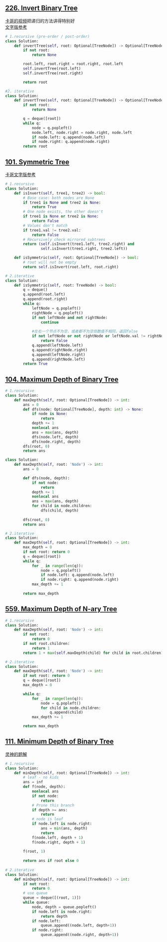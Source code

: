 ## [226. Invert Binary Tree](https://leetcode.com/problems/invert-binary-tree/)
[卡哥的视频](https://www.bilibili.com/video/BV1sP4y1f7q7/?vd_source=e492103ac776ad055e020b9f09bc74ac)把递归的方法讲得特别好<br>
[文字版参考](https://programmercarl.com/0226.%E7%BF%BB%E8%BD%AC%E4%BA%8C%E5%8F%89%E6%A0%91.html#%E7%AE%97%E6%B3%95%E5%85%AC%E5%BC%80%E8%AF%BE)
```python
# 1.recursive (pre-order / post-order)
class Solution:
    def invertTree(self, root: Optional[TreeNode]) -> Optional[TreeNode]:
        if not root:
            return None

        root.left, root.right = root.right, root.left
        self.invertTree(root.left)
        self.invertTree(root.right)

        return root

#2. iterative
class Solution:
    def invertTree(self, root: Optional[TreeNode]) -> Optional[TreeNode]:
        if not root:
            return None

        q = deque([root])
        while q:
            node = q.popleft()
            node.left, node.right = node.right, node.left
            if node.left: q.append(node.left)
            if node.right: q.append(node.right)
        return root
```

## [101. Symmetric Tree](https://leetcode.com/problems/symmetric-tree/)
[卡哥文字版参考](https://programmercarl.com/0101.%E5%AF%B9%E7%A7%B0%E4%BA%8C%E5%8F%89%E6%A0%91.html)
```python
# 1.recursive
class Solution:
    def isInvert(self, tree1, tree2) -> bool:
        # Base case: both nodes are None
        if tree1 is None and tree2 is None:
            return True
        # One node exists, the other doesn't
        if tree1 is None or tree2 is None:
            return False
        # Values don't match
        if tree1.val != tree2.val:
            return False
        # Recursively check mirrored subtrees
        return (self.isInvert(tree1.left, tree2.right) and 
                self.isInvert(tree1.right, tree2.left))

    def isSymmetric(self, root: Optional[TreeNode]) -> bool:
        # root will not be empty
        return self.isInvert(root.left, root.right)

# 2.iterative
class Solution:
    def isSymmetric(self, root: TreeNode) -> bool:
        q = deque()
        q.append(root.left)
        q.append(root.right)
        while q:
            leftNode = q.popleft()
            rightNode = q.popleft()
            if not leftNode and not rightNode:
                continue
            
            #左右一个节点不为空，或者都不为空但数值不相同，返回false
            if not leftNode or not rightNode or leftNode.val != rightNode.val:
                return False
            q.append(leftNode.left)
            q.append(rightNode.right)
            q.append(leftNode.right)
            q.append(rightNode.left)
        return True
```

## [104. Maximum Depth of Binary Tree](https://leetcode.com/problems/maximum-depth-of-binary-tree/)
```python
# 1.recursive
class Solution:
    def maxDepth(self, root: Optional[TreeNode]) -> int:
        ans = 0
        def dfs(node: Optional[TreeNode], depth: int) -> None:
            if node is None:
                return
            depth += 1
            nonlocal ans
            ans = max(ans, depth)
            dfs(node.left, depth)
            dfs(node.right, depth)
        dfs(root, 0)
        return ans

class Solution:
    def maxDepth(self, root: 'Node') -> int:
        ans = 0

        def dfs(node, depth):
            if not node:
                return
            depth += 1
            nonlocal ans
            ans = max(ans, depth)
            for child in node.children:
                dfs(child, depth)
        
        dfs(root, 0)
        return ans

# 2.iterative
class Solution:
    def maxDepth(self, root: Optional[TreeNode]) -> int:
        max_depth = 0
        if not root: return 0
        q = deque([root])
        while q:
            for _ in range(len(q)):
                node = q.popleft()
                if node.left: q.append(node.left)
                if node.right: q.append(node.right)
            max_depth += 1
        
        return max_depth
```

## [559. Maximum Depth of N-ary Tree](https://leetcode.com/problems/maximum-depth-of-n-ary-tree/)
```python
# 1.recursive
class Solution:
    def maxDepth(self, root: 'Node') -> int:
        if not root:
            return 0
        if not root.children:
            return 1
        return 1 + max(self.maxDepth(child) for child in root.children)

# 2.iterative
class Solution:
    def maxDepth(self, root: 'Node') -> int:
        if not root: return 0
        q = deque([root])
        max_depth = 0

        while q:
            for _ in range(len(q)):
                node = q.popleft()
                for child in node.children:
                    q.append(child)
            max_depth += 1

        return max_depth
```

## [111. Minimum Depth of Binary Tree](https://leetcode.com/problems/minimum-depth-of-binary-tree/)
[灵神的题解](https://leetcode.cn/problems/minimum-depth-of-binary-tree/solutions/2730984/liang-chong-fang-fa-zi-ding-xiang-xia-zi-0sxz/)
```python
# 1.recursive
class Solution:
    def minDepth(self, root: Optional[TreeNode]) -> int:
        # leaf - no kids
        ans = inf
        def f(node, depth):
            nonlocal ans
            if not node:
                return
            # Prune this branch
            if depth >= ans:
                return
            # node is leaf
            if node.left is node.right:
                ans = min(ans, depth)
                return
            f(node.left, depth + 1)
            f(node.right, depth + 1)
        
        f(root, 1)
        
        return ans if root else 0
        
# 2.iterative
class Solution:
    def minDepth(self, root: Optional[TreeNode]) -> int:
        if not root:
            return 0
        # use queue
        queue = deque([(root, 1)])
        while queue:
            node, depth = queue.popleft()
            if node.left is node.right:
                return depth
            if node.left:
                queue.append((node.left, depth+1))
            if node.right:
                queue.append((node.right, depth+1))
```
